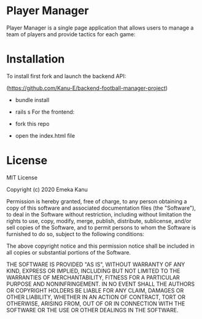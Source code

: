 # Player Manager

Player Manager is a single page application that allows users to manage a team of players and provide tactics for each game:

# Installation

To install first fork and launch the backend API:

(https://github.com/Kanu-E/backend-football-manager-project)

* bundle install
* rails s
For the frontend:

* fork this repo
* open the index.html file


# License
MIT License

Copyright (c) 2020 Emeka Kanu

Permission is hereby granted, free of charge, to any person obtaining a copy of this software and associated documentation files (the "Software"), to deal in the Software without restriction, including without limitation the rights to use, copy, modify, merge, publish, distribute, sublicense, and/or sell copies of the Software, and to permit persons to whom the Software is furnished to do so, subject to the following conditions:

The above copyright notice and this permission notice shall be included in all copies or substantial portions of the Software.

THE SOFTWARE IS PROVIDED "AS IS", WITHOUT WARRANTY OF ANY KIND, EXPRESS OR IMPLIED, INCLUDING BUT NOT LIMITED TO THE WARRANTIES OF MERCHANTABILITY, FITNESS FOR A PARTICULAR PURPOSE AND NONINFRINGEMENT. IN NO EVENT SHALL THE AUTHORS OR COPYRIGHT HOLDERS BE LIABLE FOR ANY CLAIM, DAMAGES OR OTHER LIABILITY, WHETHER IN AN ACTION OF CONTRACT, TORT OR OTHERWISE, ARISING FROM, OUT OF OR IN CONNECTION WITH THE SOFTWARE OR THE USE OR OTHER DEALINGS IN THE SOFTWARE.
